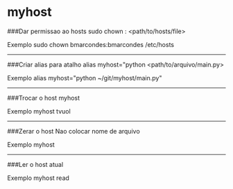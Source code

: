 # myhost

###Dar permissao ao hosts
sudo chown <username>:<username> <path/to/hosts/file>

Exemplo
sudo chown bmarcondes:bmarcondes /etc/hosts

--------------------------

###Criar alias para atalho
alias myhost="python <path/to/arquivo/main.py>

Exemplo
alias myhost="python ~/git/myhost/main.py"

--------------------------

###Trocar o host
myhost <filename>

Exemplo
myhost tvuol

--------------------------

###Zerar o host
Nao colocar nome de arquivo

Exemplo
myhost

--------------------------

###Ler o host atual

Exemplo
myhost read
